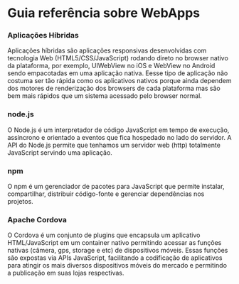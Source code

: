 <h1>Guia referência sobre WebApps</h1>

<h3>Aplicações Híbridas</h3>
Aplicações híbridas são aplicações responsivas  desenvolvidas com tecnologia Web (HTML5/CSS/JavaScript) rodando direto no browser nativo da plataforma, por exemplo, UIWebView no iOS e WebView no Android sendo empacotadas em uma aplicação nativa. Eesse tipo de aplicação não costuma ser tão rápida como os aplicativos nativos porque ainda dependem dos motores de renderização dos browsers de cada plataforma mas são bem mais rápidos que um sistema acessado pelo browser normal.

<h3>node.js</h3>
O Node.js é um interpretador de código JavaScript em tempo de execução, assíncrono e orientado a eventos que fica hospedado no lado do servidor. A API do Node.js permite que tenhamos um servidor web (http) totalmente JavaScript servindo uma aplicação.

<h3>npm</h3>
O npm é um gerenciador de pacotes para JavaScript que permite instalar, compartilhar, distribuir código-fonte e gerenciar dependências nos projetos.

<h3>Apache Cordova</h3>
O Cordova é um conjunto de plugins que encapsula um aplicativo HTML/JavaScript em um container nativo permitindo acessar as funções nativas (câmera, gps, storage e etc) de dispositivos móveis. Essas funções são expostas via APIs JavaScript, facilitando a codificação de aplicativos para atingir os mais diversos dispositivos móveis do mercado e permitindo a publicação em suas lojas respectivas.
